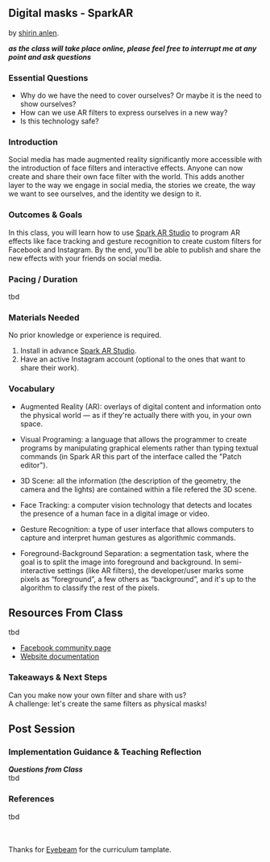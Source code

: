## Digital masks - SparkAR
by [shirin anlen](https://shirin.works).

***as the class will take place online, please feel free to interrupt me at any point and ask questions***

### Essential Questions
- Why do we have the need to cover ourselves? Or maybe it is the need to show ourselves? 
- How can we use AR filters to express ourselves in a new way? 
- Is this technology safe?

### Introduction
Social media has made augmented reality significantly more accessible with the introduction of face filters and interactive effects. Anyone can now create and share their own face filter with the world. This adds another layer to the way we engage in social media, the stories we create, the way we want to see ourselves, and the identity we design to it.

### Outcomes & Goals
In this class, you will learn how to use [Spark AR Studio](https://sparkar.facebook.com/ar-studio/download/) to program AR effects like face tracking and gesture recognition to create custom filters for Facebook and Instagram. By the end, you’ll be able to publish and share the new effects with your friends on social media. 

### Pacing / Duration 
tbd

### Materials Needed
No prior knowledge or experience is required.

1. Install in advance [Spark AR Studio](https://sparkar.facebook.com/ar-studio/download/).
2. Have an active Instagram account (optional to the ones that want to share their work).  

### Vocabulary
* Augmented Reality (AR): overlays of digital content and information onto the physical world — as if they're actually there with you, in your own space. 

* Visual Programing: a language that allows the programmer to create programs by manipulating graphical elements rather than typing textual commands (in Spark AR this part of the interface called the "Patch editor"). 

* 3D Scene: all the information (the description of the geometry, the camera and the lights) are contained within a file refered the 3D scene.

* Face Tracking: a computer vision technology that detects and locates the presence of a human face in a digital image or video.

* Gesture Recognition: a type of user interface that allows computers to capture and interpret human gestures as algorithmic commands. 

* Foreground-Background Separation: a segmentation task, where the goal is to split the image into foreground and background. In semi-interactive settings (like AR filters), the developer/user marks some pixels as “foreground”, a few others as “background”, and it's up to the algorithm to classify the rest of the pixels.

## Resources From Class
tbd

* [Facebook community page](https://www.facebook.com/groups/SparkARcommunity/)
* [Website documentation](https://sparkar.facebook.com/ar-studio/learn/)

### Takeaways & Next Steps
Can you make now your own filter and share with us?<br/>
A challenge: let's create the same filters as physical masks! 

## Post Session

### Implementation Guidance &  Teaching Reflection
***Questions from Class***<br/>
tbd

### References
tbd

<br/><br/>
Thanks for [Eyebeam](http://www.eyebeam.org) for the curriculum tamplate.

